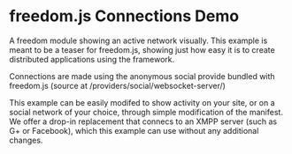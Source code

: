 freedom.js Connections Demo
=================

A freedom module showing an active network visually. This example is meant
to be a teaser for freedom.js, showing just how easy it is to create
distributed applications using the framework.

Connections are made using the anonymous social provide bundled with
freedom.js (source at /providers/social/websocket-server/)

This example can be easily modifed to show activity on your site, or on a
social network of your choice, through simple modification of the manifest.
We offer a drop-in replacement that connecs to an XMPP server (such as G+ or
Facebook), which this example can use without any additional changes.
